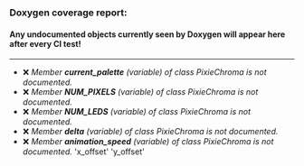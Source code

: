 ### Doxygen coverage report: 
#### Any undocumented objects currently seen by Doxygen will appear here after every CI test!
---------------------------------------------------------
- :x: *Member ***current_palette*** (variable) of class PixieChroma is not documented.*
- :x: *Member ***NUM_PIXELS*** (variable) of class PixieChroma is not documented.*
- :x: *Member ***NUM_LEDS*** (variable) of class PixieChroma is not documented.*
- :x: *Member ***delta*** (variable) of class PixieChroma is not documented.*
- :x: *Member ***animation_speed*** (variable) of class PixieChroma is not documented.*
  'x_offset'
  'y_offset'
